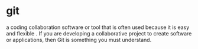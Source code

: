 # git
a coding collaboration software or tool that is often used because it is easy and flexible . If you are developing a collaborative project to create software or applications, then Git is something you must understand.

